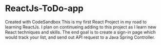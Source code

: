# ReactJs-ToDo-app
Created with CodeSandbox
This is my first React Project in my road to learning ReactJs. I plan on continueing adding to this project as I learn new React techniques and skills. The end goal is to create a sign-in page which would track your list, and send out API request to a Java Spring Controller.
